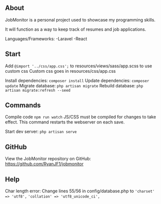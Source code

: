 ## About

JobMonitor is a personal project used to showcase my programming skills.

It will function as a way to keep track of resumes and job applications.

Languages/Frameworks:
-Laravel
-React

## Start

Add `@import '../css/app.css';` to resources/views/sass/app.scss to use custom css
Custom css goes in resources/css/app.css

Install dependencies: `composer install`
Update dependencies: `composer update`
Migrate database: `php artisan migrate`
Rebuild database: `php artisan migrate:refresh --seed`

## Commands

Compile code `npm run watch`
JS/CSS must be compiled for changes to take effect. This command restarts the webserver on each save.

Start dev server: `php artisan serve`
## GitHub

View the JobMonitor repository on GitHub: https://github.com/RyanJF1/jobmonitor

## Help

Char length error:
    Change lines 55/56 in config/database.php to
    `'charset' => 'utf8',`
    `'collation' => 'utf8_unicode_ci',`
